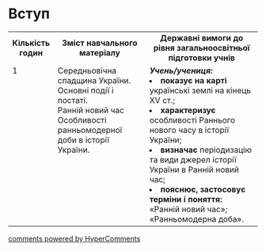 <div id="hypercomments_widget" class="js-hypercomments-widget invisible"></div>

# Вступ

<table>
  <tr>
    <td width="10%" align="center"><b>Кількість годин</b></td>  
    <td width="40%" align="center"><b>Зміст навчального матеріалу</b></td>
    <td width="50%" align="center"><b>Державні вимоги  до рівня загальноосвітньої підготовки учнів</b></td>
  </tr>
  <tr>
<td width="10%" style="vertical-align:top !important;">1</td>
    <td width="40%" style="vertical-align:top !important;">
Середньовічна спадщина України. Основні події і постаті.<br>
Ранній новий час Особливості ранньомодерної доби в історії України. 
</td>
    <td width="50%" style="vertical-align:top !important;">
<i><b>Учень/учениця:</b></i><br>
<li><b>показує на карті</b> українські землі на кінець XV ст.;</li>
<li><b>характеризує</b> особливості Раннього нового часу в історії України;</li>
<li><b>визначає</b> періодизацію та види джерел історії України в Ранній новий час;</li>
<li><b>пояснює, застосовує терміни і поняття:</b> «Ранній новий час»; «Ранньомодерна доба».</li>
</td>
</tr>
</table>

<div class="js-hypercomments-container">
<a href="http://hypercomments.com" class="hc-link" title="comments widget">comments powered by HyperComments</a>
</div>